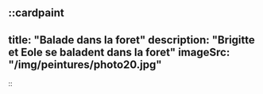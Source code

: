 ::cardpaint
---
title: "Balade dans la foret"
description: "Brigitte et Eole se baladent dans la foret"
imageSrc: "/img/peintures/photo20.jpg"
---
::

